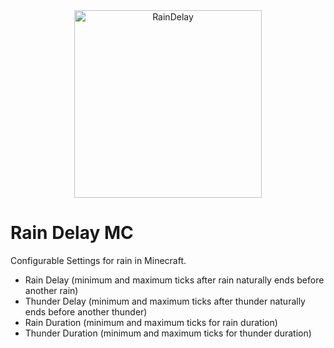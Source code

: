 <div style="text-align: center;">
    <img src="https://raw.githubusercontent.com/carter-ray/RainDelayMC/refs/heads/main/src/main/resources/assets/raindelay/icon.png" alt="RainDelay" width="300"/>
</div>

# Rain Delay MC

Configurable Settings for rain in Minecraft.

- Rain Delay (minimum and maximum ticks after rain naturally ends before another rain)
- Thunder Delay (minimum and maximum ticks after thunder naturally ends before another thunder)
- Rain Duration (minimum and maximum ticks for rain duration)
- Thunder Duration (minimum and maximum ticks for thunder duration)
